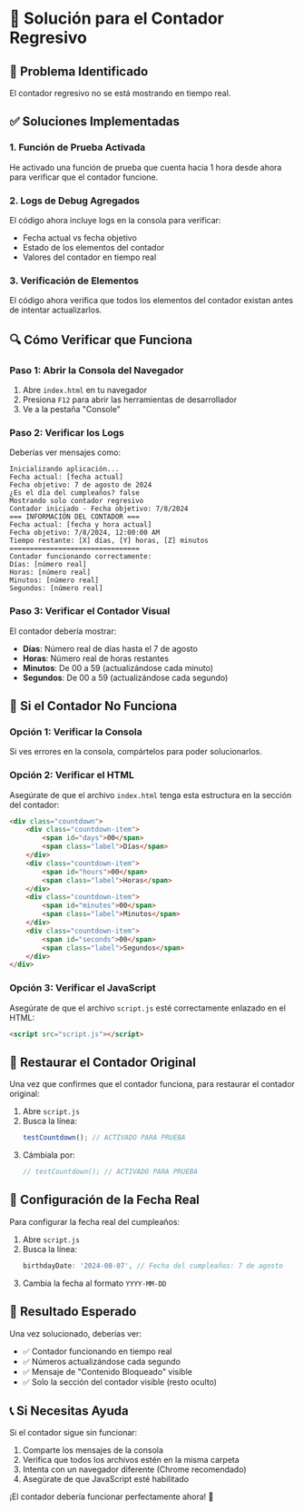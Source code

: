 # 🔧 Solución para el Contador Regresivo

## 🚨 Problema Identificado
El contador regresivo no se está mostrando en tiempo real.

## ✅ Soluciones Implementadas

### 1. **Función de Prueba Activada**
He activado una función de prueba que cuenta hacia 1 hora desde ahora para verificar que el contador funcione.

### 2. **Logs de Debug Agregados**
El código ahora incluye logs en la consola para verificar:
- Fecha actual vs fecha objetivo
- Estado de los elementos del contador
- Valores del contador en tiempo real

### 3. **Verificación de Elementos**
El código ahora verifica que todos los elementos del contador existan antes de intentar actualizarlos.

## 🔍 Cómo Verificar que Funciona

### Paso 1: Abrir la Consola del Navegador
1. Abre `index.html` en tu navegador
2. Presiona `F12` para abrir las herramientas de desarrollador
3. Ve a la pestaña "Console"

### Paso 2: Verificar los Logs
Deberías ver mensajes como:
```
Inicializando aplicación...
Fecha actual: [fecha actual]
Fecha objetivo: 7 de agosto de 2024
¿Es el día del cumpleaños? false
Mostrando solo contador regresivo
Contador iniciado - Fecha objetivo: 7/8/2024
=== INFORMACIÓN DEL CONTADOR ===
Fecha actual: [fecha y hora actual]
Fecha objetivo: 7/8/2024, 12:00:00 AM
Tiempo restante: [X] días, [Y] horas, [Z] minutos
================================
Contador funcionando correctamente:
Días: [número real]
Horas: [número real]
Minutos: [número real]
Segundos: [número real]
```

### Paso 3: Verificar el Contador Visual
El contador debería mostrar:
- **Días**: Número real de días hasta el 7 de agosto
- **Horas**: Número real de horas restantes
- **Minutos**: De 00 a 59 (actualizándose cada minuto)
- **Segundos**: De 00 a 59 (actualizándose cada segundo)

## 🎯 Si el Contador No Funciona

### Opción 1: Verificar la Consola
Si ves errores en la consola, compártelos para poder solucionarlos.

### Opción 2: Verificar el HTML
Asegúrate de que el archivo `index.html` tenga esta estructura en la sección del contador:

```html
<div class="countdown">
    <div class="countdown-item">
        <span id="days">00</span>
        <span class="label">Días</span>
    </div>
    <div class="countdown-item">
        <span id="hours">00</span>
        <span class="label">Horas</span>
    </div>
    <div class="countdown-item">
        <span id="minutes">00</span>
        <span class="label">Minutos</span>
    </div>
    <div class="countdown-item">
        <span id="seconds">00</span>
        <span class="label">Segundos</span>
    </div>
</div>
```

### Opción 3: Verificar el JavaScript
Asegúrate de que el archivo `script.js` esté correctamente enlazado en el HTML:

```html
<script src="script.js"></script>
```

## 🔄 Restaurar el Contador Original

Una vez que confirmes que el contador funciona, para restaurar el contador original:

1. Abre `script.js`
2. Busca la línea:
   ```javascript
   testCountdown(); // ACTIVADO PARA PRUEBA
   ```
3. Cámbiala por:
   ```javascript
   // testCountdown(); // ACTIVADO PARA PRUEBA
   ```

## 📅 Configuración de la Fecha Real

Para configurar la fecha real del cumpleaños:

1. Abre `script.js`
2. Busca la línea:
   ```javascript
   birthdayDate: '2024-08-07', // Fecha del cumpleaños: 7 de agosto
   ```
3. Cambia la fecha al formato `YYYY-MM-DD`

## 🎉 Resultado Esperado

Una vez solucionado, deberías ver:
- ✅ Contador funcionando en tiempo real
- ✅ Números actualizándose cada segundo
- ✅ Mensaje de "Contenido Bloqueado" visible
- ✅ Solo la sección del contador visible (resto oculto)

## 📞 Si Necesitas Ayuda

Si el contador sigue sin funcionar:
1. Comparte los mensajes de la consola
2. Verifica que todos los archivos estén en la misma carpeta
3. Intenta con un navegador diferente (Chrome recomendado)
4. Asegúrate de que JavaScript esté habilitado

¡El contador debería funcionar perfectamente ahora! 🎯 